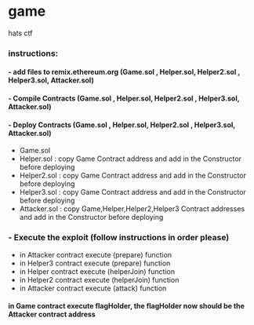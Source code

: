 # game
hats ctf


### instructions:

#### - add files to remix.ethereum.org (Game.sol , Helper.sol, Helper2.sol , Helper3.sol, Attacker.sol)
#### - Compile Contracts (Game.sol , Helper.sol, Helper2.sol , Helper3.sol, Attacker.sol)
#### - Deploy Contracts (Game.sol , Helper.sol, Helper2.sol , Helper3.sol, Attacker.sol)
- Game.sol 
- Helper.sol : copy Game Contract address and add in the Constructor before deploying
- Helper2.sol : copy Game Contract address and add in the Constructor before deploying
- Helper3.sol : copy Game Contract address and add in the Constructor before deploying
- Attacker.sol : copy Game,Helper,Helper2,Helper3 Contract addresses and add in the Constructor before deploying

### - Execute the exploit (follow instructions in order please)
- in Attacker contract execute (prepare) function
- in Helper3 contract execute (prepare) function
- in Helper contract execute (helperJoin) function
- in Helper2 contract execute (helperJoin) function
- in Attacker contract execute (attack) function

#### in Game contract execute flagHolder, the flagHolder now should be the Attacker contract address 
